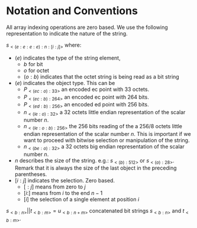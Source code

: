 # Notation and Conventions
All array indexing operations are zero based. We use the following representation to indicate the nature of the string.

$s_{<(e:e:e:e):n:[i:j]>}$ where:
- $(e)$ indicates the type of the string element,
  - $b$ for bit
  - $o$ for octet
  - $(o:b)$ indicates that the octet string is being read as a bit string
- $(e)$ indicates the object type. This can be
  - $P_{<(ec:o):33>}$ an encoded ec point with 33 octets.
  - $P_{<(ec:b):264>}$ an encoded ec point with 264 bits.
  - $P_{<(ed:b):256>}$ an encoded ed point with 256 bits.
  - $n_{<(le:o):32>}$ a $32$ octets little endian representation of the scalar number $n$.
  - $n_{<(le:o:b):256>}$ the 256 bits reading of the a $256/8$ octets little endian representation of the scalar number $n$. This is important if we want to proceed with bitwise selection or manipulation of the string.
  - $n_{<(be:o):32>}$ a $32$ octets big endian representation of the scalar number $n$.
- $n$ describes the size of the string. e.g.: $s_{<(b):512>}$ or $s_{<(o):28>}$. Remark that it is always the size of the last object in the preceding parentheses.
- $[i:j]$ indicates the selection. Zero based.
  - $[:j]$ means from zero to $j$ 
  - $[i:]$ means from $i$ to the end $n-1$
  - $[i]$ the selection of a single element at position $i$

$s_{<b:n>}||t_{<b:m>} = u_{<b:n+m>}$ concatenated bit strings $s_{<b:n>}$ and $t_{<b:m>}$.
